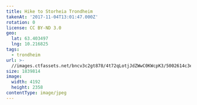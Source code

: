 ```yaml
---
title: Hike to Storheia Trondheim
takenAt: '2017-11-04T13:01:47.000Z'
rotation: 0
license: CC BY-ND 3.0
geo:
  lat: 63.403497
  lng: 10.216825
tags:
  - trondheim
url: >-
  //images.ctfassets.net/bncv3c2gt878/4t72qLotjJdZWwC0KWcpK3/5002614c3e42b54e8e18c058fb5b6468/hike-to-storheia-trondheim_37457725134_o
size: 1839814
image:
  width: 4192
  height: 2358
contentType: image/jpeg
---
```


